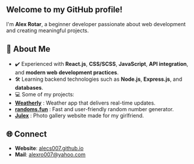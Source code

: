 ## Welcome to my GitHub profile!

I'm **Alex Rotar**, a beginner developer passionate about web development and creating meaningful projects.  

## 🔎 About Me  
 - ✔️ Experienced with **React.js**, **CSS/SCSS**, **JavaScript**, **API integration**, and **modern web development practices**.
 - 🛠  Learning backend technologies such as **Node.js**, **Express.js**, and **databases**.    
 - 💻 Some of my projects:  
  - **[Weatherly](https://github.com/alecs007/weatherly)** : Weather app that delivers real-time updates.
  - **[randoms.fun](https://github.com/alecs007/randoms.fun)** : Fast and user-friendly random number generator.
  - **[Julex](https://github.com/alecs007/julex)** : Photo gallery website made for my girlfriend.

## 🌐 Connect  
- **Website**: [alecs007.github.io](https://alecs007.github.io)
- **Mail**: alexro007@yahoo.com


